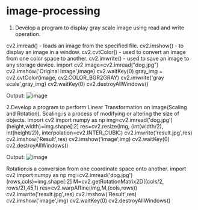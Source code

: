 # image-processing
1.	Develop a program to display gray scale image using read and write operation.

cv2.imread() -  loads an image from the specified file.
cv2.imshow() - to display an image in a window.
cv2.cvtColor() - used to convert an image from one color space to another.
cv2.imwrite() - used to save an image to any storage device.
         import cv2 
         image=cv2.imread("dog.jpg")
         cv2.imshow('Original Image',image)
         cv2.waitKey(0)
         gray_img = cv2.cvtColor(image, cv2.COLOR_BGR2GRAY)
         cv2.imwrite('gray scale',gray_img)
         cv2.waitKey(0)
         cv2.destroyAllWindows()

Output:
![image](https://user-images.githubusercontent.com/72515142/104429740-f7cb5a80-55ab-11eb-8986-5589c67bb648.png)
  
2.Develop a program to perform Linear Transformation on image(Scaling and Rotation).
Scaling:is a process of modifying or altering the size of objects.
     import cv2 
     import numpy as np
     img=cv2.imread('dog.jpg')
     (height,width)=img.shape[:2]
     res=cv2.resize(img, (int(width/2), int(height/2)), interpolation=cv2.INTER_CUBIC)
     cv2.imwrite('result.jpg',res)
     cv2.imshow('Result',res)
     cv2.imshow('image',img)
     cv2.waitKey(0)
     cv2.destroyAllWindows()

Output:
![image](https://user-images.githubusercontent.com/72515142/104430309-8344eb80-55ac-11eb-8966-b807eb010cbb.png)

Rotation:is a conversion from one coordinate space onto another.
    import cv2 
    import numpy as np
    mg=cv2.imread('dog.jpg')
    (rows,cols)=img.shape[:2]
    M=cv2.getRotationMatrix2D((cols/2, rows/2),45,1)
    res=cv2.warpAffine(img,M,(cols,rows))
    cv2.imwrite('result.jpg',res)
    cv2.imshow('Result',res)
    cv2.imshow('image',img)
    cv2.waitKey(0)
    cv2.destroyAllWindows()


  
